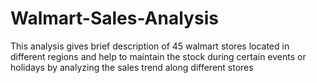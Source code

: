 # Walmart-Sales-Analysis
This analysis gives brief description of 45 walmart stores located in different regions and help to maintain the stock during certain events or holidays by analyzing the sales trend along different stores
